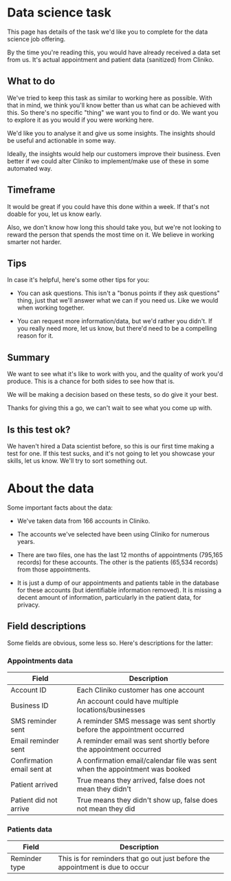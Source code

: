 # Data science task

This page has details of the task we'd like you to complete for the data science job offering.

By the time you're reading this, you would have already received a data set from us. It's actual appointment and patient data (sanitized) from Cliniko.

## What to do

We've tried to keep this task as similar to working here as possible. With that in mind, we think you'll know better than us what can be achieved with this. So there's no specific "thing" we want you to find or do. We want you to explore it as you would if you were working here.

We'd like you to analyse it and give us some insights. The insights should be useful and actionable in some way.

Ideally, the insights would help our customers improve their business. Even better if we could alter Cliniko to implement/make use of these in some automated way.

## Timeframe

It would be great if you could have this done within a week. If that's not doable for you, let us know early.

Also, we don't know how long this should take you, but we're not looking to reward the person that spends the most time on it. We believe in working smarter not harder.

## Tips

In case it's helpful, here's some other tips for you:

- You can ask questions. This isn't a "bonus points if they ask questions" thing, just that we'll answer what we can if you need us. Like we would when working together.

- You can request more information/data, but we'd rather you didn't. If you really need more, let us know, but there'd need to be a compelling reason for it.

## Summary

We want to see what it's like to work with you, and the quality of work you'd produce. This is a chance for both sides to see how that is.

We will be making a decision based on these tests, so do give it your best.

Thanks for giving this a go, we can't wait to see what you come up with.

## Is this test ok?

We haven't hired a Data scientist before, so this is our first time making a test for one. If this test sucks, and it's not going to let you showcase your skills, let us know. We'll try to sort something out.

# About the data

Some important facts about the data:

- We've taken data from 166 accounts in Cliniko.

- The accounts we've selected have been using Cliniko for numerous years.

- There are two files, one has the last 12 months of appointments (795,165 records) for these accounts. The other is the patients (65,534 records) from those appointments.

- It is just a dump of our appointments and patients table in the database for these accounts (but identifiable information removed). It is missing a decent amount of information, particularly in the patient data, for privacy.

## Field descriptions

Some fields are obvious, some less so. Here's descriptions for the latter:

### Appointments data

| Field | Description |
| --- | --- |
| Account ID | Each Cliniko customer has one account |
| Business ID | An account could have multiple locations/businesses |
| SMS reminder sent | A reminder SMS message was sent shortly before the appointment occurred |
| Email reminder sent | A reminder email was sent shortly before the appointment occurred |
| Confirmation email sent at | A confirmation email/calendar file was sent when the appointment was booked |
| Patient arrived | True means they arrived, false does not mean they didn't |
| Patient did not arrive | True means they didn't show up, false does not mean they did |

### Patients data

| Field | Description |
| --- | --- |
| Reminder type | This is for reminders that go out just before the appointment is due to occur |




